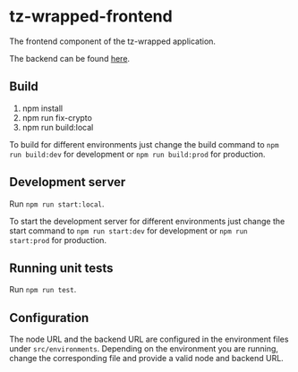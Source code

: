 # tz-wrapped-frontend

The frontend component of the tz-wrapped application.

The backend can be found [here](https://github.com/airgap-it/tz-wrapped-backend).

## Build

1. npm install
2. npm run fix-crypto
3. npm run build:local

To build for different environments just change the build command to `npm run build:dev` for development or `npm run build:prod` for production.

## Development server

Run `npm run start:local`.

To start the development server for different environments just change the start command to `npm run start:dev` for development or `npm run start:prod` for production.

## Running unit tests

Run `npm run test`.

## Configuration

The node URL and the backend URL are configured in the environment files under `src/environments`. Depending on the environment you are running, change the corresponding file and provide a valid node and backend URL.
